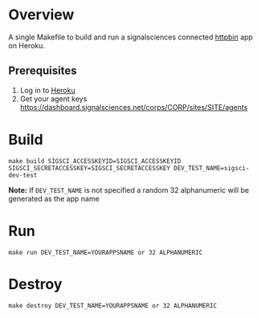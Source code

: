 # Overview

A single Makefile to build and run a signalsciences connected [httpbin](https://github.com/requests/httpbin) app on Heroku.

## Prerequisites

1. Log in to [Heroku](https://dashboard.heroku.com/)
2. Get your agent keys https://dashboard.signalsciences.net/corps/CORP/sites/SITE/agents

# Build

`make build SIGSCI_ACCESSKEYID=SIGSCI_ACCESSKEYID SIGSCI_SECRETACCESSKEY=SIGSCI_SECRETACCESSKEY DEV_TEST_NAME=sigsci-dev-test`

**Note:** If `DEV_TEST_NAME` is not specified a random 32 alphanumeric will be generated as the app name

# Run

`make run DEV_TEST_NAME=YOURAPPSNAME or 32 ALPHANUMERIC`

# Destroy

`make destroy DEV_TEST_NAME=YOURAPPSNAME or 32 ALPHANUMERIC`